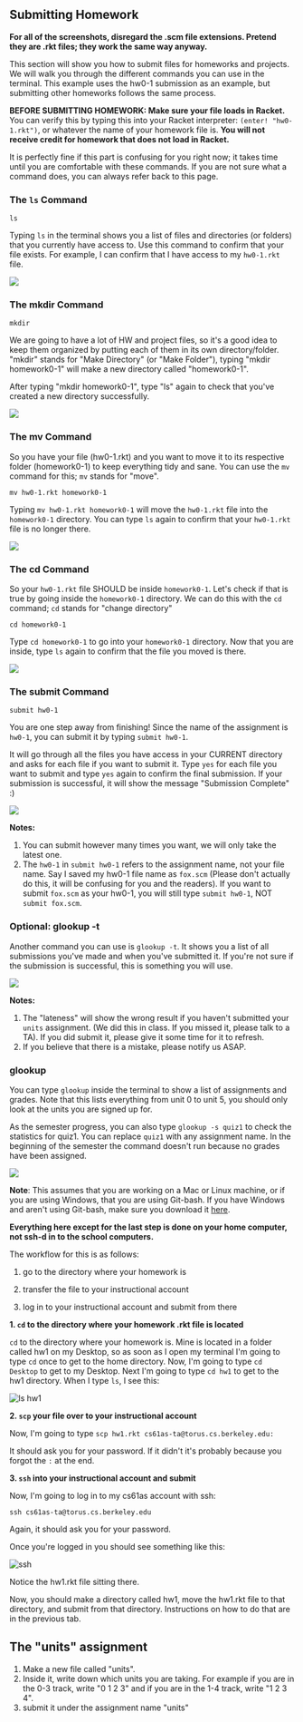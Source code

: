 ## Submitting Homework

**For all of the screenshots, disregard the .scm file extensions. Pretend they are .rkt files; they work the same way anyway.**

This section will show you how to submit files for homeworks and projects. We
will walk you through the different commands you can use in the terminal. This
example uses the hw0-1 submission as an example, but submitting other homeworks
follows the same process.

**BEFORE SUBMITTING HOMEWORK: Make sure your file loads in Racket.** You can verify this by typing this into your Racket interpreter: `(enter! "hw0-1.rkt")`, or whatever the name of your homework file is. **You will not receive credit for homework that does not load in Racket.**

It is perfectly fine if this part is confusing for you right now; it takes
time until you are comfortable with these commands. If you are not sure what a
command does, you can always refer back to this page.

### The `ls` Command
    

    ls
    

Typing `ls` in the terminal shows you a list of files and directories (or folders) that you currently have access to. Use this command to confirm that your file exists. For example, I can confirm that I have access to my `hw0-1.rkt` file.

![](/static/ls.jpg)

### The mkdir Command
    
    
    mkdir
    

We are going to have a lot of HW and project files, so it's a good idea to
keep them organized by putting each of them in its own directory/folder.
"mkdir" stands for "Make Directory" (or "Make Folder"), typing "mkdir
homework0-1" will make a new directory called "homework0-1".

After typing "mkdir homework0-1", type "ls" again to check that you've created
a new directory successfully.

![](/static/mkdir.png)

### The mv Command

So you have your file (hw0-1.rkt) and you want to move it to its respective
folder (homework0-1) to keep everything tidy and sane. You can use the `mv`
command for this; `mv` stands for "move".
    
    
    mv hw0-1.rkt homework0-1
    

Typing `mv hw0-1.rkt homework0-1` will move the `hw0-1.rkt` file into the
`homework0-1` directory. You can type `ls` again to confirm that your `hw0-1.rkt` file is no longer there.

![](/static/mv.png)

### The cd Command

So your `hw0-1.rkt` file SHOULD be inside `homework0-1`. Let's check if that is
true by going inside the `homework0-1` directory. We can do this with the `cd`
command; `cd` stands for "change directory"

    
    
    cd homework0-1
    

Type `cd homework0-1` to go into your `homework0-1` directory. Now that you
are inside, type `ls` again to confirm that the file you moved is there.

![](/static/cd.png)

### The submit Command
    
    
    submit hw0-1
    

You are one step away from finishing! Since the name of the assignment is
`hw0-1`, you can submit it by typing `submit hw0-1`.

It will go through all the files you have access in your CURRENT directory and
asks for each file if you want to submit it. Type `yes` for each file you want
to submit and type `yes` again to confirm the final submission. If your
submission is successful, it will show the message "Submission Complete" :)

![](/static/submit.png)

**Notes:**

  1. You can submit however many times you want, we will only take the latest one.
  2. The `hw0-1` in `submit hw0-1` refers to the assignment name, not your file name. Say I saved my hw0-1 file name as `fox.scm` (Please don't actually do this, it will be confusing for you and the readers). If you want to submit `fox.scm` as your hw0-1, you will still type `submit hw0-1`, NOT `submit fox.scm`.

### Optional: glookup -t

Another command you can use is `glookup -t`. It shows you a list of all
submissions you've made and when you've submitted it. If you're not sure if
the submission is successful, this is something you will use.

![](/static/glookup-t.png)

**Notes:**

  1. The "lateness" will show the wrong result if you haven't submitted your `units` assignment. (We did this in class. If you missed it, please talk to a TA). If you did submit it, please give it some time for it to refresh.
  2. If you believe that there is a mistake, please notify us ASAP.

### glookup

You can type `glookup` inside the terminal to show a list of assignments and
grades. Note that this lists everything from unit 0 to unit 5, you should only
look at the units you are signed up for.

As the semester progress, you can also type `glookup -s quiz1` to check the
statistics for quiz1. You can replace `quiz1` with any assignment name. In the
beginning of the semester the command doesn't run because no grades have been
assigned.

![](/static/glookup.png)

**Note**: This assumes that you are working on a Mac or Linux machine, or if you are using Windows, that you are using Git-bash. If you have Windows and aren't using Git-bash, make sure you download it [here](https://git-scm.com/downloads).

**Everything here except for the last step is done on your home computer, not ssh-d in to the school computers.**

The workflow for this is as follows:

1. go to the directory where your homework is

2. transfer the file to your instructional account

3. log in to your instructional account and submit from there

**1. `cd` to the directory where your homework .rkt file is located**

`cd` to the directory where your homework is. Mine is located in a folder
called hw1 on my Desktop, so as soon as I open my terminal I'm going to type
`cd` once to get to the home directory. Now, I'm going to type `cd Desktop` to
get to my Desktop.  Next I'm going to type `cd hw1` to get to the hw1
directory. When I type `ls`, I see this:

![ls hw1](/static/ls_hw1.png)

**2. `scp` your file over to your instructional account**

Now, I'm going to type `scp hw1.rkt cs61as-ta@torus.cs.berkeley.edu:`

It should ask you for your password. If it didn't it's probably because you
forgot the `:` at the end.

**3. `ssh` into your instructional account and submit**

Now, I'm going to log in to my cs61as account with ssh:

`ssh cs61as-ta@torus.cs.berkeley.edu`

Again, it should ask you for your password.

Once you're logged in you should see something like this:

![ssh](/static/ssh.png)

Notice the hw1.rkt file sitting there.

Now, you should make a directory called hw1, move the hw1.rkt file to that
directory, and submit from that directory. Instructions on how to do that are
in the previous tab.

## The "units" assignment

  1. Make a new file called "units".
  2. Inside it, write down which units you are taking. For example if you are in the 0-3 track, write "0 1 2 3" and if you are in the 1-4 track, write "1 2 3 4".
  3. submit it under the assignment name "units"

